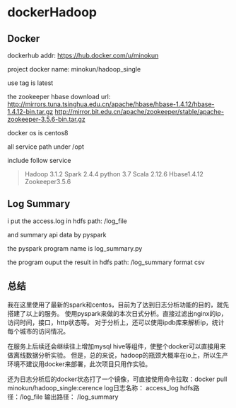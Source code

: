 # dockerHadoop
## Docker 

dockerhub addr:  https://hub.docker.com/u/minokun

project docker name: minokun/hadoop_single

use tag is latest

the zookeeper hbase download url:
http://mirrors.tuna.tsinghua.edu.cn/apache/hbase/hbase-1.4.12/hbase-1.4.12-bin.tar.gz
http://mirror.bit.edu.cn/apache/zookeeper/stable/apache-zookeeper-3.5.6-bin.tar.gz

docker os is centos8 

all service path under /opt

include follow service

> Hadoop 3.1.2
> Spark 2.4.4
> python 3.7
> Scala 2.12.6
> Hbase1.4.12
> Zookeeper3.5.6

## Log Summary
i put the access.log in hdfs path: /log_file

and summary api data by pyspark

the pyspark program name is log_summary.py

the program ouput the result in hdfs path: /log_summary format csv

## 总结 
我在这里使用了最新的spark和centos，目前为了达到日志分析功能的目的，就先搭建了以上的服务。
使用pyspark来做的本次日式分析。直接过滤出nginx的ip，访问时间，接口，http状态等。
对于分析上，还可以使用ipdb库来解析ip，统计每个城市的访问情况。

在服务上后续还会继续往上增加mysql hive等组件，使整个docker可以直接用来做离线数据分析实验。
但是，总的来说，hadoop的瓶颈大概率在io上，所以生产环境不建议用docker来部署，此次项目只用作实验。

还为日志分析后的docker状态打了一个镜像，可直接使用命令拉取：docker pull minokun/hadoop_single:cerence
log日志名称： access_log hdfs路径：/log_file
输出路径： /log_summary
